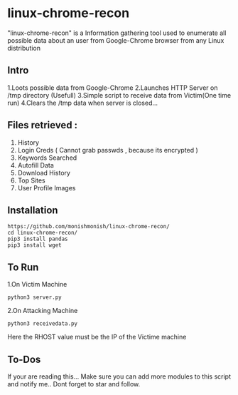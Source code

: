 # linux-chrome-recon

"linux-chrome-recon" is a Information gathering tool used to enumerate all possible data about an user from Google-Chrome browser from any Linux distribution

## Intro
1.Loots possible data from Google-Chrome
2.Launches HTTP Server on /tmp directory (Usefull)
3.Simple script to receive data from Victim(One time run)
4.Clears the /tmp data when server is closed...

## Files retrieved :
1. History
2. Login Creds ( Cannot grab passwds , because its encrypted )
3. Keywords Searched
4. Autofill Data
5. Download History
6. Top Sites
7. User Profile Images

## Installation
```
https://github.com/monishmonish/linux-chrome-recon/
cd linux-chrome-recon/
pip3 install pandas
pip3 install wget
```
## To Run

1.On Victim Machine
```
python3 server.py
```

2.On Attacking Machine
```
python3 receivedata.py
```
Here the RHOST value must be the IP of the Victime machine

## To-Dos
If your are reading this...
Make sure you can add more modules to this script and notify me..
Dont forget to star and follow.


